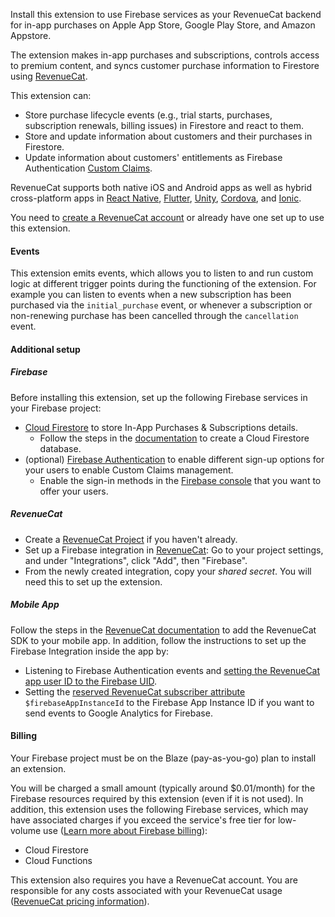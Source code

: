 Install this extension to use Firebase services as your RevenueCat backend for in-app purchases on Apple App Store, Google Play Store, and Amazon Appstore.

The extension makes in-app purchases and subscriptions, controls access to premium content, and syncs customer purchase information to Firestore using [RevenueCat](https://www.revenuecat.com/).

This extension can:

- Store purchase lifecycle events (e.g., trial starts, purchases, subscription renewals, billing issues) in Firestore and react to them.
- Store and update information about customers and their purchases in Firestore.
- Update information about customers' entitlements as Firebase Authentication [Custom Claims](https://firebase.google.com/docs/auth/admin/custom-claims).

RevenueCat supports both native iOS and Android apps as well as hybrid cross-platform apps in [React Native](https://docs.revenuecat.com/docs/reactnative), [Flutter](https://docs.revenuecat.com/docs/flutter), [Unity](https://docs.revenuecat.com/docs/unity), [Cordova](https://docs.revenuecat.com/docs/cordova), and [Ionic](https://docs.revenuecat.com/docs/ionic).

You need to [create a RevenueCat account](https://app.revenuecat.com/signup) or already have one set up to use this extension.

#### Events

This extension emits events, which allows you to listen to and run custom logic at different trigger points during the functioning of the extension. For example you can listen to events when a new subscription has been purchased via the `initial_purchase` event, or whenever a subscription or non-renewing purchase has been cancelled through the `cancellation` event.

#### Additional setup

##### Firebase

Before installing this extension, set up the following Firebase services in your Firebase project:

- [Cloud Firestore](https://firebase.google.com/docs/firestore) to store In-App Purchases & Subscriptions details.
  - Follow the steps in the [documentation](https://firebase.google.com/docs/firestore/quickstart#create) to create a Cloud Firestore database.
- (optional) [Firebase Authentication](https://firebase.google.com/docs/auth) to enable different sign-up options for your users to enable Custom Claims management.
  - Enable the sign-in methods in the [Firebase console](https://console.firebase.google.com/project/_/authentication/providers) that you want to offer your users.

##### RevenueCat

- Create a [RevenueCat Project](https://docs.revenuecat.com/docs/projects) if you haven't already.
- Set up a Firebase integration in [RevenueCat](https://app.revenuecat.com/): Go to your project settings, and under "Integrations", click "Add", then "Firebase".
- From the newly created integration, copy your _shared secret_. You will need this to set up the extension.

##### Mobile App

Follow the steps in the [RevenueCat documentation](https://docs.revenuecat.com/docs/getting-started) to add the RevenueCat SDK to your mobile app. In addition, follow the instructions to set up the Firebase Integration inside the app by:

- Listening to Firebase Authentication events and [setting the RevenueCat app user ID to the Firebase UID](https://docs.revenuecat.com/docs/firebase#keeping-user-ids-in-sync).
- Setting the [reserved RevenueCat subscriber attribute](https://docs.revenuecat.com/docs/subscriber-attributes#reserved-attributes) `$firebaseAppInstanceId` to the Firebase App Instance ID if you want to send events to Google Analytics for Firebase.

#### Billing

Your Firebase project must be on the Blaze (pay-as-you-go) plan to install an extension.

You will be charged a small amount (typically around $0.01/month) for the Firebase resources required by this extension (even if it is not used). In addition, this extension uses the following Firebase services, which may have associated charges if you exceed the service's free tier for low-volume use ([Learn more about Firebase billing](https://firebase.google.com/pricing)):

- Cloud Firestore
- Cloud Functions

This extension also requires you have a RevenueCat account. You are responsible for any costs associated with your RevenueCat usage ([RevenueCat pricing information](https://www.revenuecat.com/pricing)).
